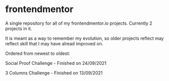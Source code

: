 # frontendmentor
A single repository for all of my frontendmentor.io projects. Currently 2 projects in it.

It is meant as a way to remember my evolution, so older projects reflect may reflect skill that I may have alread improved on.


Ordered from newest to oldest:

Social Proof Challenge - Finished on 24/09/2021

3 Columns Challenge - Finished on 13/09/2021


